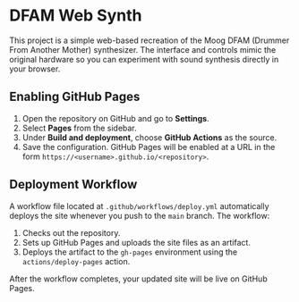 # DFAM Web Synth

This project is a simple web-based recreation of the Moog DFAM (Drummer From Another Mother) synthesizer. The interface and controls mimic the original hardware so you can experiment with sound synthesis directly in your browser.

## Enabling GitHub Pages

1. Open the repository on GitHub and go to **Settings**.
2. Select **Pages** from the sidebar.
3. Under **Build and deployment**, choose **GitHub Actions** as the source.
4. Save the configuration. GitHub Pages will be enabled at a URL in the form `https://<username>.github.io/<repository>`.

## Deployment Workflow

A workflow file located at `.github/workflows/deploy.yml` automatically deploys the site whenever you push to the `main` branch. The workflow:

1. Checks out the repository.
2. Sets up GitHub Pages and uploads the site files as an artifact.
3. Deploys the artifact to the `gh-pages` environment using the `actions/deploy-pages` action.

After the workflow completes, your updated site will be live on GitHub Pages.
